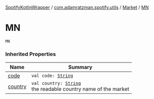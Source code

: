 [SpotifyKotlinWrapper](../../index.md) / [com.adamratzman.spotify.utils](../index.md) / [Market](index.md) / [MN](./-m-n.md)

# MN

`MN`

### Inherited Properties

| Name | Summary |
|---|---|
| [code](code.md) | `val code: `[`String`](https://kotlinlang.org/api/latest/jvm/stdlib/kotlin/-string/index.html) |
| [country](country.md) | `val country: `[`String`](https://kotlinlang.org/api/latest/jvm/stdlib/kotlin/-string/index.html)<br>the readable country name of the market |
